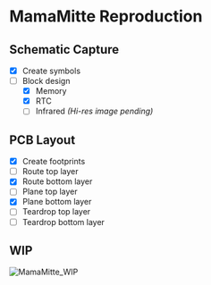 # MamaMitte Reproduction

## Schematic Capture

- [x] Create symbols
- [ ] Block design
  - [x] Memory
  - [x] RTC
  - [ ] Infrared *(Hi-res image pending)*

## PCB Layout

- [x] Create footprints
- [ ] Route top layer 
- [x] Route bottom layer
- [ ] Plane top layer
- [x] Plane bottom layer
- [ ] Teardrop top layer
- [ ] Teardrop bottom layer

## WIP

![MamaMitte_WIP](https://user-images.githubusercontent.com/234549/116610232-4e626780-a903-11eb-924f-1b9eb3770998.JPG)
